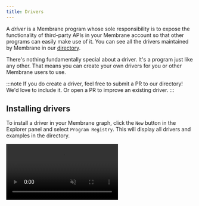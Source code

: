```yaml
---
title: Drivers
---
```


A _driver_ is a Membrane program whose sole responsibility is to expose the functionality of third-party APIs in your Membrane account so that other programs can easily make use of it. You can see all the drivers maintained by Membrane in our <a href="https://github.com/membrane-io/directory" target="_blank">directory</a>.

There's nothing fundamentally special about a driver. It's a program just like any other. That means you can create your own drivers for you or other Membrane users to use.

:::note
If you do create a driver, feel free to submit a PR to our directory! We'd love to include it. Or open a PR to improve an existing driver.
:::

## Installing drivers

To install a driver in your Membrane graph, click the `New` button in the Explorer panel and select `Program Registry`. This will display all drivers and examples in the directory.

<video src="/cloud-assets/directory.mp4" muted autoplay loop></video>
